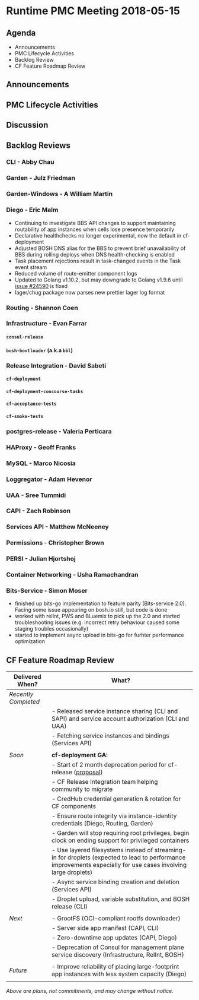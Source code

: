 # Runtime PMC Meeting 2018-05-15

## Agenda

* Announcements
* PMC Lifecycle Activities
* Backlog Review
* CF Feature Roadmap Review


## Announcements


## PMC Lifecycle Activities


## Discussion


## Backlog Reviews

### CLI - Abby Chau


### Garden - Julz Friedman


### Garden-Windows - A William Martin


### Diego - Eric Malm

- Continuing to investigate BBS API changes to support maintaining routability of app instances when cells lose presence temporarily
- Declarative healthchecks no longer experimental, now the default in cf-deployment
- Adjusted BOSH DNS alias for the BBS to prevent brief unavailability of BBS during rolling deploys when DNS health-checking is enabled
- Task placement rejections result in task-changed events in the Task event stream
- Reduced volume of route-emitter component logs
- Updated to Golang v1.10.2, but may downgrade to Golang v1.9.6 until [issue #24590](https://github.com/golang/go/issues/24590) is fixed
- lager/chug package now parses new prettier lager log format


### Routing - Shannon Coen


### Infrastructure - Evan Farrar

#### `consul-release`


#### `bosh-bootloader` (a.k.a `bbl`)


### Release Integration - David Sabeti

#### `cf-deployment`


#### `cf-deployment-concourse-tasks`


#### `cf-acceptance-tests`


#### `cf-smoke-tests`


### postgres-release - Valeria Perticara


### HAProxy - Geoff Franks


### MySQL - Marco Nicosia


### Loggregator - Adam Hevenor


### UAA - Sree Tummidi


### CAPI - Zach Robinson


### Services API - Matthew McNeeney


### Permissions - Christopher Brown


### PERSI - Julian Hjortshoj


### Container Networking - Usha Ramachandran


### Bits-Service - Simon Moser

- finished up bits-go implementation to feature parity (Bits-service 2.0). Facing some issue appearing on bosh.io still, but code is done
- worked with relInt, PWS and BLuemix to pick up the 2.0 and started troubleshooting issues (e.g. incorrect retry behaviour caused some staging troubles occasionally) 
- started to implement async upload in bits-go for furhter performance optimization

## CF Feature Roadmap Review



Delivered When? | What?
------|------
*Recently Completed* |
|| - Released service instance sharing (CLI and SAPI) and service account authorization (CLI and UAA)
|| - Fetching service instances and bindings (Services API)
||
*Soon* | **cf-deployment GA:**
|| - Start of 2 month deprecation period for cf-release ([proposal](https://docs.google.com/document/d/1KLl4UIQbl92SvYom4fO-LcEoMK1D45KmjA988MwnOR4/edit?usp=sharing))
|| - CF Release Integration team helping community to migrate
|| - CredHub credential generation & rotation for CF components
|| - Ensure route integrity via instance-identity credentials (Diego, Routing, Garden)
|| - Garden will stop requiring root privileges, begin clock on ending support for privileged containers
|| - Use layered filesystems instead of streaming-in for droplets (expected to lead to performance improvements especially for use cases involving large droplets)
|| - Async service binding creation and deletion (Services API)
|| - Droplet upload, variable substitution, and BOSH release (CLI)
||
*Next* | - GrootFS (OCI-compliant rootfs downloader)
|| - Server side app manifest (CAPI, CLI)
|| - Zero-downtime app updates (CAPI, Diego)
|| - Deprecation of Consul for management plane service discovery (Infrastructure, RelInt, BOSH)
||
*Future* | - Improve reliability of placing large-footprint app instances with less system capacity (Diego)
||

*Above are plans, not commitments, and may change without notice.*
